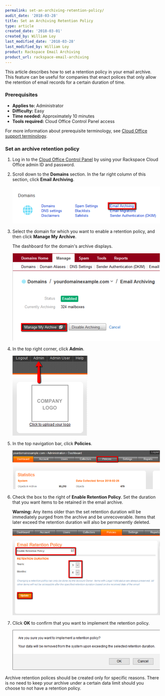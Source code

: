 ```yaml
---
permalink: set-an-archiving-retention-policy/
audit_date: '2018-03-28'
title: Set an Archiving Retention Policy
type: article
created_date: '2018-03-01'
created_by: William Loy
last_modified_date: '2018-03-28'
last_modified_by: William Loy
product: Rackspace Email Archiving
product_url: rackspace-email-archiving
---
```


This article describes how to set a retention policy in your email archive. This feature can be useful for companies that enact polices that only allow the retention of email records for a certain duration of time.


### Prerequisites

- **Applies to:** Administrator
- **Difficulty:** Easy
- **Time needed:** Approximately 10 minutes
- **Tools required:** Cloud Office Control Panel access

For more information about prerequisite terminology, see [Cloud Office support terminology](/support/how-to/cloud-office-support-terminology).


### Set an archive retention policy

1. Log in to the [Cloud Office Control Panel](https://cp.rackspace.com/) by using your Rackspace Cloud Office admin ID and password.
2. Scroll down to the **Domains** section. In the far right column of this section, click **Email Archiving**.

   ![](domains_archive.png)

3. Select the domain for which you want to enable a retention policy, and then click **Manage My Archive**. 

   The dashboard for the domain's archive displays.

   ![](manage_archive.png)

4. In the top right corner, click **Admin**.

   ![](admin_tab.png)

5. In the top navigation bar, click **Policies**.

   ![](policies.png)

6. Check the box to the right of **Enable Retention Policy**. Set the duration that you want items to be retained in the email archive.

    **Warning:** Any items older than the set retention duration will be immediately purged from the archive and be unrecoverable. Items that later exceed the retention duration will also be permanently deleted.

    ![](enable_retention.png)

7. Click **OK** to confirm that you want to implement the retention policy.

    ![](warning.png)

Archive retention polices should be created only for specific reasons. There is no need to keep your archive under a certain data limit should you choose to not have a retention policy.
